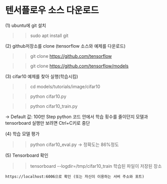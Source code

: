 
# 텐서플로우 소스 다운로드

(1) ubuntu에 git 설치  
  >> sudo apt install git
  
(2) github저장소를 clone  (tensorflow 소스와 예제를 다운로드)
  >> git clone https://github.com/tensorflow
  
  >> git clone https://github.com/tensorflow/models
  
(3) cifar10 예제를 찾아 실행(학습시킴)
  >>  cd models/tutorials/image/cifar10 
  
  >>  python cifar10.py
  
  >>  python cifar10_train.py
  
 -> Default 값: 100만 Step python 코드 안에서 학습 횟수를 줄이던지 
    모델과 tensorboard 실행만 보려면 Ctrl+C키로 중단
    
(4) 학습 모델 평가
  >> python cifar10_eval.py 
  -> 정확도는 86%정도 

(5) Tensorboard 확인
  >> tensorboard --logdir=/tmp/cifar10_train 학습된 파일이 저장된 장소
  
    https://localhost:6006으로 확인 (또는 자신이 이용하는 서버 주소와 포트)


